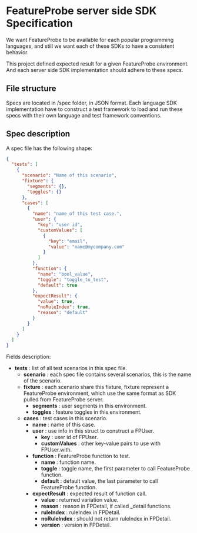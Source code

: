 # FeatureProbe server side SDK Specification

We want FeatureProbe to be available for each popular programming languages, and still we want each of these SDKs to
have a consistent behavior.

This project defined expected result for a given FeatureProbe environment. And each server side SDK implementation
should adhere to these specs.

## File structure

Specs are located in /spec folder, in JSON format. Each language SDK implementation have to construct a test framework
to load and run these specs with their own language and test framework conventions.

## Spec description

A spec file has the following shape:

```json
{
  "tests": [
    {
      "scenario": "Name of this scenario",
      "fixture": {
        "segments": {},
        "toggles": {}
      },
      "cases": [
        {
          "name": "name of this test case.",
          "user": {
            "key": "user id",
            "customValues": [
              {
                "key": "email",
                "value": "name@mycompany.com"
              }
            ]
          },
          "function": {
            "name": "bool_value",
            "toggle": "toggle_to_test",
            "default": true
          },
          "expectResult": {
            "value": true,
            "noRuleIndex": true,
            "reason": "default"
          }
        }
      ]
    }
  ]
}
```

Fields description:

* __tests__ : list of all test scenarios in this spec file.
    * __scenario__ : each spec file contains several scenarios, this is the name of the scenario.
    * __fixture__ : each scenario share this fixture, fixture represent a FeatureProbe environment, which use the same
      format as SDK pulled from FeatureProbe server.
        * __segments__ : user segments in this environment.
        * __toggles__ : feature toggles in this environment.
    * __cases__ : test cases in this scenario.
        * __name__ : name of this case.
        * __user__ : use info in this struct to construct a FPUser.
            * __key__ : user id of FPUser.
            * __customValues__ : other key-value pairs to use with FPUser.with.
        * __function__ : FeatureProbe function to test.
            * __name__ : function name.
            * __toggle__ : toggle name, the first parameter to call FeatureProbe function.
            * __default__ : default value, the last parameter to call FeatureProbe function.
        * __expectResult__ : expected result of function call.
            * __value__ : returned variation value.
            * __reason__ : reason in FPDetail, if called _detail functions.
            * __ruleIndex__ : ruleIndex in FPDetail.
            * __noRuleIndex__ : should not return ruleIndex in FPDetail.
            * __version__ : version in FPDetail.

